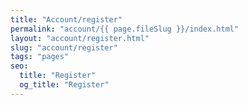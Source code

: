 ```yaml
---
title: "Account/register"
permalink: "account/{{ page.fileSlug }}/index.html"
layout: "account/register.html"
slug: "account/register"
tags: "pages"
seo:
  title: "Register"
  og_title: "Register"
---
```



